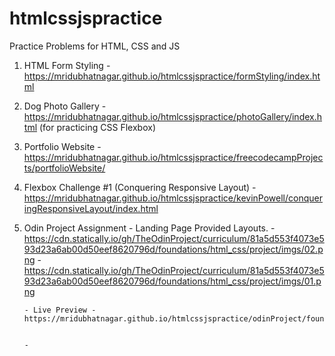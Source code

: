 # htmlcssjspractice
Practice Problems for HTML, CSS and JS

1. HTML Form Styling - https://mridubhatnagar.github.io/htmlcssjspractice/formStyling/index.html
2. Dog Photo Gallery - https://mridubhatnagar.github.io/htmlcssjspractice/photoGallery/index.html (for practicing CSS Flexbox)
3. Portfolio Website - https://mridubhatnagar.github.io/htmlcssjspractice/freecodecampProjects/portfolioWebsite/
4. Flexbox Challenge #1 (Conquering Responsive Layout) - https://mridubhatnagar.github.io/htmlcssjspractice/kevinPowell/conqueringResponsiveLayout/index.html
5. Odin Project Assignment
       - Landing Page Provided Layouts.
            - https://cdn.statically.io/gh/TheOdinProject/curriculum/81a5d553f4073e593d23a6ab00d50eef8620796d/foundations/html_css/project/imgs/02.png
            - https://cdn.statically.io/gh/TheOdinProject/curriculum/81a5d553f4073e593d23a6ab00d50eef8620796d/foundations/html_css/project/imgs/01.png

       - Live Preview - https://mridubhatnagar.github.io/htmlcssjspractice/odinProject/foundation/landingPage/index.html


       -     
